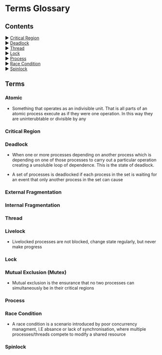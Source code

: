 # Terms Glossary

## Contents

► [Critical Region](#Critical%20Region)   
► [Deadlock](#Deadlock)   
► [Thread](#Thread)  
► [Lock](#Lock)   
► [Process](#Process)  
► [Race Condition](#Race%20Condition)  
► [Spinlock](#Spinlock) 

## Terms

### Atomic

* Something that operates as an indivisible unit. That is all parts of an atomic process execute as if they were one operation. In this way they are uninterubtable or divisible by any 

### Critical Region



### Deadlock

* When one or more processes depending on another process which is depending on one of those processes to carry out a particular operation creating a unsoluble loop of dependence. This is the state of deadlock.

* A set of processes is deadlocked if each process in the set is waiting for an event that only another process in the set can cause

### External Fragmentation


### Internal Fragmentation



### Thread


### Livelock

* Livelocked processes are not blocked, change state regularly,
but never make progress

### Lock


### Mutual Exclusion (Mutex)

* Mutual exclusion is the ensurance that no two processes can simultaneously be in their critical regions


### Process



### Race Condition

* A race condition is a scenario introduced by poor concurrency managment, I.E absance or lack of synchronisation, where multiple processes/threads compete to modify a shared resource

### Spinlock